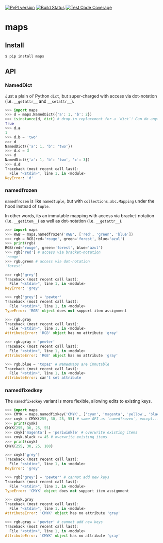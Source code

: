 [![PyPI version](https://badge.fury.io/py/maps.svg)](https://badge.fury.io/py/maps)
[![Build Status](https://travis-ci.org/pcattori/maps.svg?branch=master)](https://travis-ci.org/pcattori/maps)
[![Test Code Coverage](https://codecov.io/gh/pcattori/maps/branch/master/graph/badge.svg)](https://codecov.io/gh/pcattori/maps)

# maps

## Install

```sh
$ pip install maps
```
## API

### NamedDict

Just a plain ol' Python `dict`, but super-charged with access via dot-notation
(i.e. `__getattr__` and `__setattr__`).

```python
>>> import maps
>>> d = maps.NamedDict({'a': 1, 'b': 2})
>>> isinstance(d, dict) # drop-in replacement for a `dict`! Can do anything a `dict` can!
True
>>> d.a
1
>>> d.b = 'two'
>>> d
NamedDict({'a': 1, 'b': 'two'})
>>> d.c = 3
>>> d
NamedDict({'a': 1, 'b': 'two', 'c': 3})
>>> d.d
Traceback (most recent call last):
  File "<stdin>", line 1, in <module>
KeyError: 'd'
```

### namedfrozen

`namedfrozen` is like `namedtuple`, but with `collections.abc.Mapping` under the
hood instead of `tuple`.

In other words, its an immutable mapping with access via bracket-notation
(i.e. `__getitem__`) as well as dot-notation (i.e. `__getattr__`).

```python
>>> import maps
>>> RGB = maps.namedfrozen('RGB', ['red', 'green', 'blue'])
>>> rgb = RGB(red='rouge', green='forest', blue='azul')
>>> print(rgb)
RGB(red='rouge', green='forest', blue='azul')
>>> rgb['red'] # access via bracket-notation
'rouge'
>>> rgb.green # access via dot-notation
'forest'

>>> rgb['grey']
Traceback (most recent call last):
  File "<stdin>", line 1, in <module>
KeyError: 'grey'

>>> rgb['grey'] = 'pewter'
Traceback (most recent call last):
  File "<stdin>", line 1, in <module>
TypeError: 'RGB' object does not support item assignment

>>> rgb.gray
Traceback (most recent call last):
  File "<stdin>", line 1, in <module>
AttributeError: 'RGB' object has no attribute 'gray'

>>> rgb.gray = 'pewter'
Traceback (most recent call last):
  File "<stdin>", line 1, in <module>
AttributeError: 'RGB' object has no attribute 'gray'

>>> rgb.blue = 'topaz' # NamedMaps are immutable
Traceback (most recent call last):
  File "<stdin>", line 1, in <module>
AttributeError: can't set attribute
```

### namedfixedkey

The `namedfixedkey` variant is more flexible, allowing edits to existing keys.

```python
>>> import maps
>>> CMYK = maps.namedfixkey('CMYK', ['cyan', 'magenta', 'yellow', 'black'])
>>> cmyk = CMYK(255, 30, 25, 55) # same API as `namedfrozen`, except...
>>> print(cymk)
CMYK(255, 30, 25, 55)
>>> cmyk['magenta'] = 'periwinkle' # overwrite existing items
>>> cmyk.black += 45 # overwrite existing items
>>> print(cmyk)
CMYK(255, 30, 25, 100)

>>> cmyk['grey']
Traceback (most recent call last):
  File "<stdin>", line 1, in <module>
KeyError: 'grey'

>>> rgb['grey'] = 'pewter' # cannot add new keys
Traceback (most recent call last):
  File "<stdin>", line 1, in <module>
TypeError: 'CMYK' object does not support item assignment

>>> cmyk.gray
Traceback (most recent call last):
  File "<stdin>", line 1, in <module>
AttributeError: 'CMYK' object has no attribute 'gray'

>>> rgb.gray = 'pewter' # cannot add new keys
Traceback (most recent call last):
  File "<stdin>", line 1, in <module>
AttributeError: 'CMYK' object has no attribute 'gray'
```
